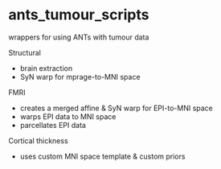 # ants_tumour_scripts
wrappers for using ANTs with tumour data

Structural
- brain extraction 
- SyN warp for mprage-to-MNI space

FMRI
- creates a merged affine & SyN warp for EPI-to-MNI space
- warps EPI data to MNI space 
- parcellates EPI data 

Cortical thickness
- uses custom MNI space template & custom priors

